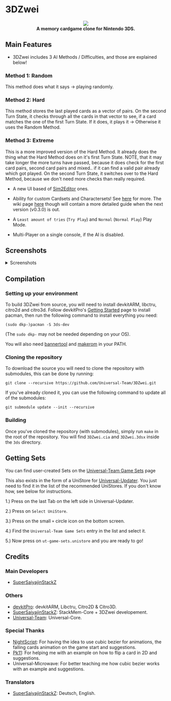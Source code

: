 # 3DZwei
<p align="center">
	<a href="https://github.com/Universal-Team/3DZwei/releases/latest"><img src="https://github.com/Universal-Team/3DZwei/blob/Rewrite/resources/logos/logo.png"></a><br>
	<b>A memory cardgame clone for Nintendo 3DS.</b><br>
</p>

## Main Features
* 3DZwei includes 3 AI Methods / Difficulties, and those are explained below!

### Method 1: Random
This method does what it says -> playing randomly.

### Method 2: Hard
This method stores the last played cards as a vector of pairs. On the second Turn State, it checks through all the cards in that vector to see, if a card matches the one of the first Turn State. If it does, it plays it -> Otherwise it uses the Random Method.

### Method 3: Extreme
This is a more improved version of the Hard Method. It already does the thing what the Hard Method does on it's first Turn State. NOTE, that it may take longer the more turns have passed, because it does check for the first card pairs, second card pairs and mixed.. if it can find a valid pair already which got played. On the second Turn State, it switches over to the Hard Method, because we don't need more checks than really required.


* A new UI based of [Sim2Editor](https://github.com/Universal-Team/Sim2Editor) ones.

* Ability for custom Cardsets and Charactersets! See [here](https://github.com/Universal-Team/3DZwei/tree/Rewrite/set-generator/README.md) for more. The wiki page [here](https://github.com/Universal-Team/3DZwei/wiki) though will contain a more detailed guide when the next version (v0.3.0) is out.

* A `Least amount of tries` (`Try Play`) and `Normal` (`Normal Play`) Play Mode.

* Multi-Player on a single console, if the AI is disabled.

## Screenshots

<details><summary>Screenshots</summary>

### AI Selector
![](https://github.com/Universal-Team/3DZwei/blob/Rewrite/resources/screenshots/aiSelector.png)

### Card Selector
![](https://github.com/Universal-Team/3DZwei/blob/Rewrite/resources/screenshots/cardSelector.png)

### Character Selector
![](https://github.com/Universal-Team/3DZwei/blob/Rewrite/resources/screenshots/characterSelector.png)

### Credits
![](https://github.com/Universal-Team/3DZwei/blob/Rewrite/resources/screenshots/creditsContributors.png) ![](https://github.com/Universal-Team/3DZwei/blob/Rewrite/resources/screenshots/creditsStackMemCore.png) ![](https://github.com/Universal-Team/3DZwei/blob/Rewrite/resources/screenshots/creditsUniversalCore.png) ![](https://github.com/Universal-Team/3DZwei/blob/Rewrite/resources/screenshots/creditsTranslators.png) ![](https://github.com/Universal-Team/3DZwei/blob/Rewrite/resources/screenshots/creditsSpecialThanks.png)

### Game Result
![](https://github.com/Universal-Team/3DZwei/blob/Rewrite/resources/screenshots/gameResult.png)

### Game Screen
![](https://github.com/Universal-Team/3DZwei/blob/Rewrite/resources/screenshots/gameScreenVersus.png) ![](https://github.com/Universal-Team/3DZwei/blob/Rewrite/resources/screenshots/gameScreenSolo.png)

### Game Settings
![](https://github.com/Universal-Team/3DZwei/blob/Rewrite/resources/screenshots/gameSettingsGeneral.png) ![](https://github.com/Universal-Team/3DZwei/blob/Rewrite/resources/screenshots/gameSettingsPlayers.png)

### Language Selector
![](https://github.com/Universal-Team/3DZwei/blob/Rewrite/resources/screenshots/languageSelector.png)

### Main Menu
![](https://github.com/Universal-Team/3DZwei/blob/Rewrite/resources/screenshots/mainmenu.png)

### Rules
![](https://github.com/Universal-Team/3DZwei/blob/Rewrite/resources/screenshots/rules.png)

### Set Selectors
![](https://github.com/Universal-Team/3DZwei/blob/Rewrite/resources/screenshots/cardsetSelectorList.png) ![](https://github.com/Universal-Team/3DZwei/blob/Rewrite/resources/screenshots/cardsetSelectorCard.png) ![](https://github.com/Universal-Team/3DZwei/blob/Rewrite/resources/screenshots/charactersetSelectorList.png) ![](https://github.com/Universal-Team/3DZwei/blob/Rewrite/resources/screenshots/charactersetSelectorChar.png)

### Settings
![](https://github.com/Universal-Team/3DZwei/blob/Rewrite/resources/screenshots/settingsConfig.png) ![](https://github.com/Universal-Team/3DZwei/blob/Rewrite/resources/screenshots/settingsAnimation.png) ![](https://github.com/Universal-Team/3DZwei/blob/Rewrite/resources/screenshots/settingsAppInfo.png)

### Splash
![](https://github.com/Universal-Team/3DZwei/blob/Rewrite/resources/screenshots/splash.png)

</details>

## Compilation

### Setting up your environment

To build 3DZwei from source, you will need to install devkitARM, libctru, citro2d and citro3d. Follow devkitPro's [Getting Started](https://devkitpro.org/wiki/Getting_Started) page to install pacman, then run the following command to install everything you need:
```
(sudo dkp-)pacman -S 3ds-dev
```
(The `sudo dkp-` may not be needed depending on your OS).

You will also need [bannertool](https://github.com/Steveice10/bannertool/releases/latest) and [makerom](https://github.com/profi200/Project_CTR/releases/latest) in your PATH.

### Cloning the repository

To download the source you will need to clone the repository with submodules, this can be done by running:
```
git clone --recursive https://github.com/Universal-Team/3DZwei.git
```

If you've already cloned it, you can use the following command to update all of the submodules:
```
git submodule update --init --recursive
```

### Building

Once you've cloned the repository (with submodules), simply run `make` in the root of the repository. You will find `3DZwei.cia` and `3DZwei.3dsx` inside the `3ds` directory.


## Getting Sets
You can find user-created Sets on the [Universal-Team Game Sets](https://game-sets.universal-team.net/) page

This also exists in the form of a UniStore for [Universal-Updater](https://github.com/Universal-Team/Universal-Updater). You just need to find it in the list of the recommended UniStores. If you don't know how, see below for instructions.

1.) Press on the last Tab on the left side in Universal-Updater.

2.) Press on `Select UniStore`.

3.) Press on the small `+` circle icon on the bottom screen.

4.) Find the `Universal-Team Game Sets` entry in the list and select it.

5.) Now press on `ut-game-sets.unistore` and you are ready to go!


## Credits
### Main Developers
- [SuperSaiyajinStackZ](https://github.com/SuperSaiyajinStackZ)

### Others
- [devkitPro](https://github.com/devkitPro): devkitARM, Libctru, Citro2D & Citro3D.
- [SuperSaiyajinStackZ](https://github.com/SuperSaiyajinStackZ): StackMem-Core + 3DZwei developement.
- [Universal-Team](https://github.com/Universal-Team): Universal-Core.

### Special Thanks
- [NightScript](https://github.com/NightYoshi370): For having the idea to use cubic bezier for animations, the falling cards animation on the game start and suggestions.
- [Pk11](https://github.com/Epicpkmn11): For helping me with an example on how to flip a card in 2D and suggestions.
- Universal-Microwave: For better teaching me how cubic bezier works with an example and suggestions.

### Translators
- [SuperSaiyajinStackZ](https://github.com/SuperSaiyajinStackZ): Deutsch, English.